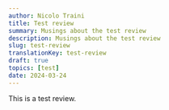 ```yaml
---
author: Nicolo Traini
title: Test review
summary: Musings about the test review
description: Musings about the test review
slug: test-review
translationKey: test-review
draft: true
topics: [test]
date: 2024-03-24
---
```


This is a test review.
